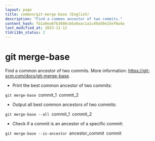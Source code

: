 ```yaml
---
layout: page
title: common/git-merge-base (English)
description: "Find a common ancestor of two commits."
content_hash: fb1a9ea6fb3686cb6a9aac1a1cd9a50e25ef0a4a
last_modified_at: 2023-11-12
tldri18n_status: 2
---
```

# git merge-base

Find a common ancestor of two commits.
More information: <https://git-scm.com/docs/git-merge-base>.

- Print the best common ancestor of two commits:

`git merge-base `<span class="tldr-var badge badge-pill bg-dark-lm bg-white-dm text-white-lm text-dark-dm font-weight-bold">commit_1</span>` `<span class="tldr-var badge badge-pill bg-dark-lm bg-white-dm text-white-lm text-dark-dm font-weight-bold">commit_2</span>

- Output all best common ancestors of two commits:

`git merge-base --all `<span class="tldr-var badge badge-pill bg-dark-lm bg-white-dm text-white-lm text-dark-dm font-weight-bold">commit_1</span>` `<span class="tldr-var badge badge-pill bg-dark-lm bg-white-dm text-white-lm text-dark-dm font-weight-bold">commit_2</span>

- Check if a commit is an ancestor of a specific commit:

`git merge-base --is-ancestor `<span class="tldr-var badge badge-pill bg-dark-lm bg-white-dm text-white-lm text-dark-dm font-weight-bold">ancestor_commit</span>` `<span class="tldr-var badge badge-pill bg-dark-lm bg-white-dm text-white-lm text-dark-dm font-weight-bold">commit</span>

